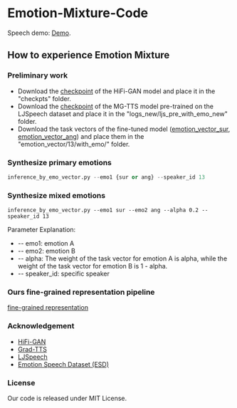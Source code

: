 # Emotion-Mixture-Code

Speech demo: [Demo](https://speech-paper.github.io/EmoMixture/).

## How to experience Emotion Mixture

### Preliminary work

- Download the [checkpoint](https://drive.google.com/file/d/1k4KINFlEr3c0pSsbmQEW0tWk1Rf01l1i/view?usp=sharing) of the HiFi-GAN model and place it in the "checkpts" folder.
- Download the [checkpoint](https://drive.google.com/file/d/1_7zNeaTsugOn3aCKaSSe1WPlZzjfwS2m/view?usp=sharing) of the MG-TTS model pre-trained on the LJSpeech dataset and place it in the "logs_new/ljs_pre_with_emo_new" folder.
- Download the task vectors of the fine-tuned model ([emotion_vector_sur](https://drive.google.com/file/d/1EsUkrzL89PAZ8tSPiQamXGHjOGtgfcOZ/view?usp=sharing), [emotion_vector_ang](https://drive.google.com/file/d/1wpJo_dqAPggenx45lRj9E_qLUsBMqHsi/view?usp=sharing)) and place them in the "emotion_vector/13/with_emo/" folder.

### Synthesize primary emotions

```python
inference_by_emo_vector.py --emo1 {sur or ang} --speaker_id 13
```

### Synthesize mixed emotions

```
inference_by_emo_vector.py --emo1 sur --emo2 ang --alpha 0.2 --speaker_id 13
```

Parameter Explanation:

- -- emo1: emotion A 
- -- emo2: emotion B
- -- alpha: The weight of the task vector for emotion A is alpha, while the weight of the task vector for emotion B is 1 - alpha.
- -- speaker_id: specific speaker

### Ours fine-grained representation pipeline

[fine-grained representation](https://github.com/himilu728/fine-grained-representation)

### Acknowledgement

+ [HiFi-GAN](https://github.com/jik876/hifi-gan)
+ [Grad-TTS](https://github.com/huawei-noah/Speech-Backbones/tree/main/Grad-TTS)
+ [LJSpeech](https://github.com/huawei-noah/Speech-Backbones/tree/main/Grad-TTS)
+ [Emotion Speech Dataset (ESD)](https://github.com/HLTSingapore/Emotional-Speech-Data)

### License

Our code is released under MIT License. 